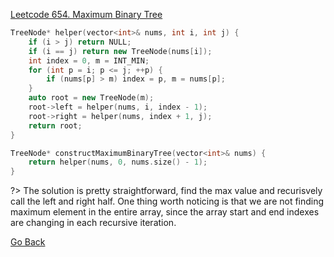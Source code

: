 [Leetcode 654. Maximum Binary Tree](https://leetcode.com/problems/maximum-binary-tree/)

```cpp
TreeNode* helper(vector<int>& nums, int i, int j) {
    if (i > j) return NULL;
    if (i == j) return new TreeNode(nums[i]);
    int index = 0, m = INT_MIN;
    for (int p = i; p <= j; ++p) {
        if (nums[p] > m) index = p, m = nums[p];
    }
    auto root = new TreeNode(m);
    root->left = helper(nums, i, index - 1);
    root->right = helper(nums, index + 1, j);
    return root;
}   

TreeNode* constructMaximumBinaryTree(vector<int>& nums) {
    return helper(nums, 0, nums.size() - 1);
}
```

?> The solution is pretty straightforward, find the max value and recurisvely call the left and right half. One thing worth noticing is that we are not finding maximum element in the entire array, since the array start and end indexes are changing in each recursive iteration.
 
[Go Back](tree/tree-recursion?id=exercise)